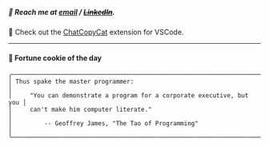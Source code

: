 ##### :calling: Reach me at **[email](mailto:johannes@stenmark.in)** ***/*** **[~~LinkedIn~~](https://www.linkedin.com/in/johannes-stenmark)**.
:feet: Check out the [ChatCopyCat](https://github.com/jstenmark/ChatCopyCat) extension for VSCode.

---
#### :cookie: Fortune cookie of the day
```smalltalk
╭───────────────────────────────────────────────────────────────────────╮
│ Thus spake the master programmer:                                     │
│     "You can demonstrate a program for a corporate executive, but you │
│     can't make him computer literate."                                │
│         -- Geoffrey James, "The Tao of Programming"                   │
╰───────────────────────────────────────────────────────────────────────╯
```
